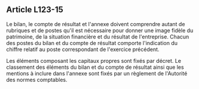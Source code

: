 Article L123-15
----
Le bilan, le compte de résultat et l'annexe doivent comprendre autant de
rubriques et de postes qu'il est nécessaire pour donner une image fidèle du
patrimoine, de la situation financière et du résultat de l'entreprise. Chacun
des postes du bilan et du compte de résultat comporte l'indication du chiffre
relatif au poste correspondant de l'exercice précédent.

Les éléments composant les capitaux propres sont fixés par décret. Le classement
des éléments du bilan et du compte de résultat ainsi que les mentions à inclure
dans l'annexe sont fixés par un règlement de l'Autorité des normes comptables.
